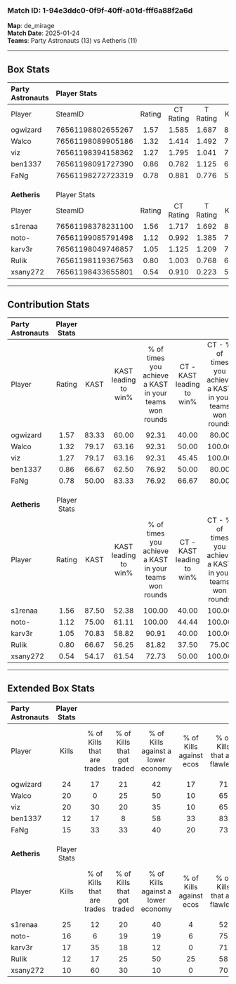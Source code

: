 ### Match ID: 1-94e3ddc0-0f9f-40ff-a01d-fff6a88f2a6d  
**Map**: de_mirage  
**Match Date**: 2025-01-24  
**Teams**: Party Astronauts (13) vs Aetheris (11)  

---  

## Box Stats  

| **Party Astronauts** | Player Stats      |        |           |          |       |       |       |         |        |      |     |
| :- | :- | :-: | :-: | :-: | :-: | :-: | :-: | :-: | :-: | :-: | :-: |
| Player               | SteamID           | Rating | CT Rating | T Rating | KAST  |  ADR  | Kills | Assists | Deaths | K/D  | HS% |
| ogwizard             | 76561198802655267 |  1.57  |   1.585   |  1.687   | 83.33 | 101.5 |  24   |    5    |   14   | 1.71 | 16  |
| Walco                | 76561198089905186 |  1.32  |   1.414   |  1.492   | 79.17 | 90.5  |  20   |    6    |   16   | 1.25 | 70  |
| viz                  | 76561198394158362 |  1.27  |   1.795   |  1.041   | 79.17 | 84.9  |  20   |    4    |   17   | 1.18 | 60  |
| ben1337              | 76561198091727390 |  0.86  |   0.782   |  1.125   | 66.67 | 65.8  |  12   |    7    |   16   | 0.75 | 33  |
| FaNg                 | 76561198272723319 |  0.78  |   0.881   |  0.776   | 50.00 | 64.8  |  15   |    2    |   18   | 0.83 | 33  |
|                      |                   |        |           |          |       |       |       |         |        |      |     |
|                      |                   |        |           |          |       |       |       |         |        |      |     |
|                      |                   |        |           |          |       |       |       |         |        |      |     |
| **Aetheris**         | Player Stats      |        |           |          |       |       |       |         |        |      |     |
| Player               | SteamID           | Rating | CT Rating | T Rating | KAST  |  ADR  | Kills | Assists | Deaths | K/D  | HS% |
| s1renaa              | 76561198378231100 |  1.56  |   1.717   |  1.692   | 87.50 | 110.3 |  25   |    7    |   19   | 1.32 | 32  |
| noto-                | 76561199085791498 |  1.12  |   0.992   |  1.385   | 75.00 | 80.5  |  16   |    8    |   16   | 1.00 | 50  |
| karv3r               | 76561198049746857 |  1.05  |   1.125   |  1.209   | 70.83 | 77.4  |  17   |    8    |   19   | 0.89 | 52  |
| RuIik                | 76561198119367563 |  0.80  |   1.003   |  0.768   | 66.67 | 66.5  |  12   |    6    |   19   | 0.63 | 41  |
| xsany272             | 76561198433655801 |  0.54  |   0.910   |  0.223   | 54.17 | 41.8  |  10   |    3    |   19   | 0.53 | 50  |
---  

## Contribution Stats  

| **Party Astronauts** | Player Stats |       |                      |                                                        |                           |                                                             |                          |                                                            |
| :- | :-: | :-: | :-: | :-: | :-: | :-: | :-: | :-: |
| Player               |    Rating    | KAST  | KAST leading to win% | % of times you achieve a KAST in your teams won rounds | CT - KAST leading to win% | CT - % of times you achieve a KAST in your teams won rounds | T - KAST leading to win% | T - % of times you achieve a KAST in your teams won rounds |
| ogwizard             |     1.57     | 83.33 |        60.00         |                         92.31                          |           40.00           |                            80.00                            |          80.00           |                           100.00                           |
| Walco                |     1.32     | 79.17 |        63.16         |                         92.31                          |           50.00           |                           100.00                            |          77.78           |                           87.50                            |
| viz                  |     1.27     | 79.17 |        63.16         |                         92.31                          |           45.45           |                           100.00                            |          87.50           |                           87.50                            |
| ben1337              |     0.86     | 66.67 |        62.50         |                         76.92                          |           50.00           |                            80.00                            |          75.00           |                           75.00                            |
| FaNg                 |     0.78     | 50.00 |        83.33         |                         76.92                          |           66.67           |                            80.00                            |          100.00          |                           75.00                            |
|                      |              |       |                      |                                                        |                           |                                                             |                          |                                                            |
|                      |              |       |                      |                                                        |                           |                                                             |                          |                                                            |
|                      |              |       |                      |                                                        |                           |                                                             |                          |                                                            |
| **Aetheris**         | Player Stats |       |                      |                                                        |                           |                                                             |                          |                                                            |
| Player               |    Rating    | KAST  | KAST leading to win% | % of times you achieve a KAST in your teams won rounds | CT - KAST leading to win% | CT - % of times you achieve a KAST in your teams won rounds | T - KAST leading to win% | T - % of times you achieve a KAST in your teams won rounds |
| s1renaa              |     1.56     | 87.50 |        52.38         |                         100.00                         |           40.00           |                           100.00                            |          63.64           |                           100.00                           |
| noto-                |     1.12     | 75.00 |        61.11         |                         100.00                         |           44.44           |                           100.00                            |          77.78           |                           100.00                           |
| karv3r               |     1.05     | 70.83 |        58.82         |                         90.91                          |           40.00           |                           100.00                            |          85.71           |                           85.71                            |
| RuIik                |     0.80     | 66.67 |        56.25         |                         81.82                          |           37.50           |                            75.00                            |          75.00           |                           85.71                            |
| xsany272             |     0.54     | 54.17 |        61.54         |                         72.73                          |           50.00           |                           100.00                            |          80.00           |                           57.14                            |
---  

## Extended Box Stats  

| **Party Astronauts** | Player Stats |                            |                            |                                    |                         |                              |                                 |        |                             |                                     |                          |                               |                            |
| :- | :-: | :-: | :-: | :-: | :-: | :-: | :-: | :-: | :-: | :-: | :-: | :-: | :-: |
| Player               |    Kills     | % of Kills that are trades | % of Kills that got traded | % of Kills against a lower economy | % of Kills against ecos | % of Kills that are flawless | % of Kills that are close duels | Deaths | % of Deaths that get traded | % of Deaths against a lower economy | % of Deaths against ecos | % of Deaths that are flawless | % of Deaths that are close |
| ogwizard             |      24      |             17             |             21             |                 42                 |           17            |              71              |                4                |   14   |             21              |                 14                  |            0             |              100              |             0              |
| Walco                |      20      |             0              |             25             |                 50                 |           10            |              65              |               10                |   16   |             38              |                 19                  |            6             |              50               |             6              |
| viz                  |      20      |             30             |             20             |                 35                 |           10            |              65              |               10                |   17   |             18              |                 18                  |            0             |              65               |             0              |
| ben1337              |      12      |             17             |             8              |                 58                 |           33            |              83              |                8                |   16   |             25              |                 19                  |            0             |              50               |             13             |
| FaNg                 |      15      |             33             |             33             |                 40                 |           20            |              73              |               13                |   18   |             11              |                 22                  |            6             |              61               |             6              |
|                      |              |                            |                            |                                    |                         |                              |                                 |        |                             |                                     |                          |                               |                            |
|                      |              |                            |                            |                                    |                         |                              |                                 |        |                             |                                     |                          |                               |                            |
|                      |              |                            |                            |                                    |                         |                              |                                 |        |                             |                                     |                          |                               |                            |
| **Aetheris**         | Player Stats |                            |                            |                                    |                         |                              |                                 |        |                             |                                     |                          |                               |                            |
| Player               |    Kills     | % of Kills that are trades | % of Kills that got traded | % of Kills against a lower economy | % of Kills against ecos | % of Kills that are flawless | % of Kills that are close duels | Deaths | % of Deaths that get traded | % of Deaths against a lower economy | % of Deaths against ecos | % of Deaths that are flawless | % of Deaths that are close |
| s1renaa              |      25      |             12             |             20             |                 40                 |            4            |              52              |                0                |   19   |             32              |                 21                  |            0             |              79               |             5              |
| noto-                |      16      |             6              |             19             |                 19                 |            6            |              75              |                0                |   16   |             19              |                 25                  |            0             |              50               |             0              |
| karv3r               |      17      |             35             |             18             |                 12                 |            0            |              71              |                0                |   19   |             26              |                 21                  |            0             |              63               |             5              |
| RuIik                |      12      |             17             |             25             |                 50                 |           25            |              58              |               25                |   19   |             21              |                 21                  |            0             |              74               |             16             |
| xsany272             |      10      |             60             |             30             |                 10                 |            0            |              70              |               10                |   19   |              5              |                 21                  |            0             |              74               |             16             |
